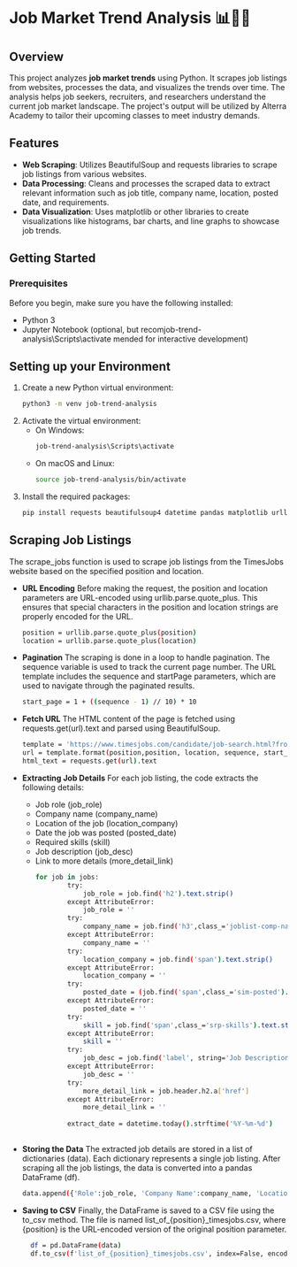 # Job Market Trend Analysis 📊🏢💡

## Overview
This project analyzes **job market trends** using Python. It scrapes job listings from websites, processes the data, and visualizes the trends over time. The analysis helps job seekers, recruiters, and researchers understand the current job market landscape. The project's output will be utilized by Alterra Academy to tailor their upcoming classes to meet industry demands.
## Features
* **Web Scraping**: Utilizes BeautifulSoup and requests libraries to scrape job listings from various websites.
* **Data Processing**: Cleans and processes the scraped data to extract relevant information such as job title, company name, location, posted date, and requirements.
* **Data Visualization**: Uses matplotlib or other libraries to create visualizations like histograms, bar charts, and line graphs to showcase job trends.

## Getting Started
### Prerequisites
Before you begin, make sure you have the following installed:
- Python 3
- Jupyter Notebook (optional, but recomjob-trend-analysis\Scripts\activate
mended for interactive development)

## Setting up your Environment
  1. Create a new Python virtual environment:
     ```bash
     python3 -m venv job-trend-analysis
  2. Activate the virtual environment:
     - On Windows:
       ```bash
       job-trend-analysis\Scripts\activate

     - On macOS and Linux:
       ```bash
       source job-trend-analysis/bin/activate

3.  Install the required packages:
    ```bash
    pip install requests beautifulsoup4 datetime pandas matplotlib urllib
## Scraping Job Listings
The scrape_jobs function is used to scrape job listings from the TimesJobs website based on the specified position and location.

* **URL Encoding**
Before making the request, the position and location parameters are URL-encoded using urllib.parse.quote_plus. This ensures that special characters in the position and location strings are properly encoded for the URL.
  ```bash
  position = urllib.parse.quote_plus(position)
  location = urllib.parse.quote_plus(location)
  
* **Pagination**
The scraping is done in a loop to handle pagination. The sequence variable is used to track the current page number. The URL template includes the sequence and startPage parameters, which are used to navigate through the paginated results.
  ```bash
  start_page = 1 + ((sequence - 1) // 10) * 10

* **Fetch URL**
  The HTML content of the page is fetched using requests.get(url).text and parsed using BeautifulSoup.
  ```bash
  template = 'https://www.timesjobs.com/candidate/job-search.html?from=submit&luceneResultSize=100&txtKeywords=0DQT0{}0DQT0&postWeek=60&searchType=personalizedSearch&actualTxtKeywords {}&searchBy=0&rdoOperator=OR&txtLocation={}&pDate=I&sequence={}&startPage={}'
  url = template.format(position,position, location, sequence, start_page)
  html_text = requests.get(url).text
  
* **Extracting Job Details**
For each job listing, the code extracts the following details:

  - Job role (job_role)
  - Company name (company_name)
  - Location of the job (location_company)
  - Date the job was posted (posted_date)
  - Required skills (skill)
  - Job description (job_desc)
  - Link to more details (more_detail_link)
    ```bash
    for job in jobs:
            try:
                job_role = job.find('h2').text.strip()
            except AttributeError:
                job_role = ''
            try:
                company_name = job.find('h3',class_='joblist-comp-name').text.strip()
            except AttributeError:
                company_name = ''
            try:
                location_company = job.find('span').text.strip()
            except AttributeError:
                location_company = ''
            try:
                posted_date = (job.find('span',class_='sim-posted').span.text).split('Posted')[-1].strip()
            except AttributeError:
                posted_date = ''
            try:
                skill = job.find('span',class_='srp-skills').text.strip()
            except AttributeError:
                skill = ''
            try:
                job_desc = job.find('label', string='Job Description:').find_next_sibling('a').previous_sibling.strip()
            except AttributeError:
                job_desc = '' 
            try:
                more_detail_link = job.header.h2.a['href']
            except AttributeError:
                more_detail_link = ''
            
            extract_date = datetime.today().strftime('%Y-%m-%d')
            
    
* **Storing the Data**
The extracted job details are stored in a list of dictionaries (data). Each dictionary represents a single job listing. After scraping all the job listings, the data is converted into a pandas DataFrame (df).
  ```bash
  data.append({'Role':job_role, 'Company Name':company_name, 'Location':location_company, 'Posted Date':posted_date,'Extracted Date':extract_date,'Key Skill': skill,'Job Description':job_desc, 'More Detail':more_detail_link})
  
* **Saving to CSV**
Finally, the DataFrame is saved to a CSV file using the to_csv method. The file is named list_of_{position}_timesjobs.csv, where {position} is the URL-encoded version of the original position parameter.
  ```bash
    df = pd.DataFrame(data)
    df.to_csv(f'list_of_{position}_timesjobs.csv', index=False, encoding='utf-8')
